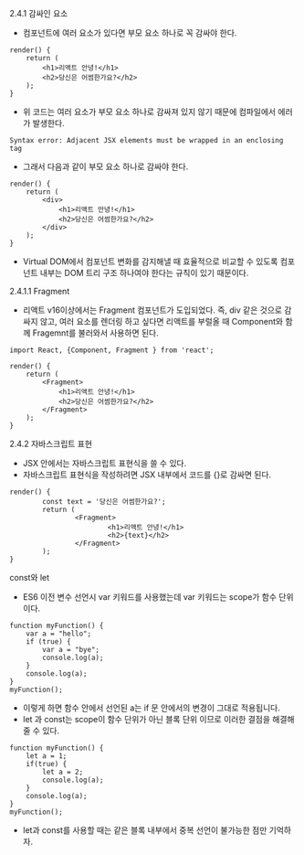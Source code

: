 2.4.1 감싸인 요소
- 컴포넌트에 여러 요소가 있다면 부모 요소 하나로 꼭 감싸야 한다.
```
render() {
	return (
		<h1>리액트 안녕!</h1>
		<h2>당신은 어썸한가요?</h2>
	);
}
```
- 위 코드는 여러 요소가 부모 요소 하나로 감싸져 있지 않기 때문에 컴파일에서 에러가 발생한다.
```
Syntax error: Adjacent JSX elements must be wrapped in an enclosing tag
```
- 그래서 다음과 같이 부모 요소 하나로 감싸야 한다.
```
render() {
	return (
		<div>
			<h1>리액트 안녕!</h1>
			<h2>당신은 어썸한가요?</h2>
		</div>
	);
}
```
- Virtual DOM에서 컴포넌트 변화를 감지해낼 때 효율적으로 비교할 수 있도록 컴포넌트 내부는 DOM 트리 구조 하나여야 한다는 규칙이 있기 때문이다.

2.4.1.1 Fragment
- 리액트 v16이상에서는 Fragment 컴포넌트가 도입되었다. 즉, div 같은 것으로 감싸지 않고, 여러 요소를 렌더링 하고 싶다면 리액트를 부럴올 때 Component와 함께 Fragemnt를 불러와서 사용하면 된다.
```
import React, {Component, Fragment } from 'react';
```
``` 
render() {
	return (
		<Fragment>
			<h1>리액트 안녕!</h1>
			<h2>당신은 어썸한가요?</h2>
		</Fragment>
	);
}
```

2.4.2 자바스크립트 표현

- JSX 안에서는 자바스크립트 표현식을 쓸 수 있다.
- 자바스크립트 표현식을 작성하려면 JSX 내부에서 코드를 {}로 감싸면 된다.
```
render() {
        const text = '당신은 어썸한가요?';
        return (
                <Fragment>
                        <h1>리액트 안녕!</h1>
                        <h2>{text}</h2>
                </Fragment>
        );
}
```

const와 let

- ES6 이전 변수 선언시 var 키워드를 사용했는데 var 키워드는 scope가 함수 단위이다.
```
function myFunction() {
	var a = "hello";
	if (true) {
		var a = "bye";
		console.log(a);
	}
	console.log(a);
}
myFunction();
```
- 이렇게 하면 함수 안에서 선언된 a는 if 문 안에서의 변경이 그대로 적용됩니다.
- let 과 const는 scope이 함수 단위가 아닌 블록 단위 이므로 이러한 결점을 해결해 줄 수 있다.
```
function myFunction() {
	let a = 1;
	if(true) {
		let a = 2;
		console.log(a);
	}
	console.log(a);
}
myFunction();
```
- let과 const를 사용할 때는 같은 블록 내부에서 중복 선언이 불가능한 점만 기억하자.

